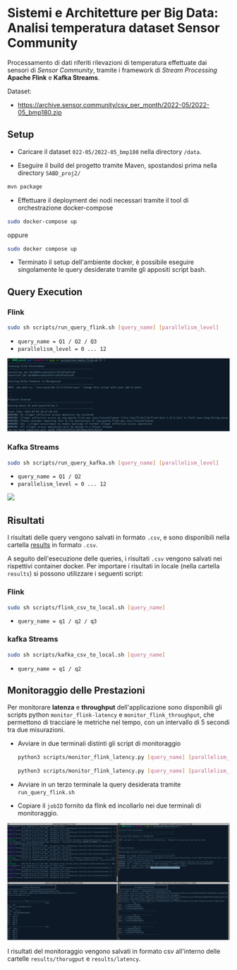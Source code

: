 # Sistemi e Architetture per Big Data: Analisi temperatura dataset Sensor Community
Processamento di dati riferiti rilevazioni di temperatura effettuate dai sensori di *Sensor Community*, tramite i framework di *Stream Processing* **Apache Flink** e **Kafka Streams**.

Dataset:
- https://archive.sensor.community/csv_per_month/2022-05/2022-05_bmp180.zip


## Setup
* Caricare il dataset ```022-05/2022-05_bmp180``` nella directory ```/data```.

* Eseguire il build del progetto tramite Maven, spostandosi prima nella directory ```SABD_proj2/```

```bash
mvn package
```

* Effettuare il deployment dei nodi necessari tramite il tool di orchestrazione docker-compose

```bash
sudo docker-compose up
```
oppure
```bash
sudo docker compose up
```


* Terminato il setup dell'ambiente docker, è possibile eseguire singolamente le query desiderate tramite gli appositi script bash.

## Query Execution
### Flink

```bash
sudo sh scripts/run_query_flink.sh [query_name] [parallelism_level]
```
- ```query_name = Q1 / Q2 / Q3```
- ```parallelism_level = 0 ... 12```

![](.img/flink_run.png)

### Kafka Streams

```bash
sudo sh scripts/run_query_kafka.sh [query_name] [parallelism_level]
```
- ```query_name = Q1 / Q2```
- ```parallelism_level = 0 ... 12```

![](.img/spark_run.png)

## Risultati
I risultati delle query vengono salvati in formato ```.csv```, e sono disponibili nella cartella [results](https://github.com/michsalvv/SABD_proj2/tree/main/scripts/results) in formato ```.csv```. 

A seguito dell'esecuzione delle queries, i risultati ```.csv``` vengono salvati nei rispettivi container docker. Per importare i risultati in locale (nella cartella ```results```) si possono utilizzare i seguenti script:

### Flink
```bash
sudo sh scripts/flink_csv_to_local.sh [query_name]
```
- ```query_name = q1 / q2 / q3```

### kafka Streams
```bash
sudo sh scripts/kafka_csv_to_local.sh [query_name]
```
- ```query_name = q1 / q2```

## Monitoraggio delle Prestazioni
Per monitorare **latenza** e **throughput** dell'applicazione sono disponibili gli scripts python ```monitor_flink-latency``` e ```monitor_flink_throughput```, che permettono di tracciare le metriche nel tempo, con un intervallo di 5 secondi tra due misurazioni.

- Avviare in due terminali distinti gli script di monitoraggio
    ```bash
    python3 scripts/monitor_flink_latency.py [query_name] [parallelism_level]
    ```
    ```bash
    python3 scripts/monitor_flink_latency.py [query_name] [parallelism_level]
    ```
- Avviare in un terzo terminale la query desiderata tramite ```run_query_flink.sh```

- Copiare il ```jobID``` fornito da flink ed incollarlo nei due terminali di monitoraggio.

![](.img/flink_monitoring.png)

I risultati del monitoraggio vengono salvati in formato csv all'interno delle cartelle ```results/thorugput``` e ```results/latency```.


